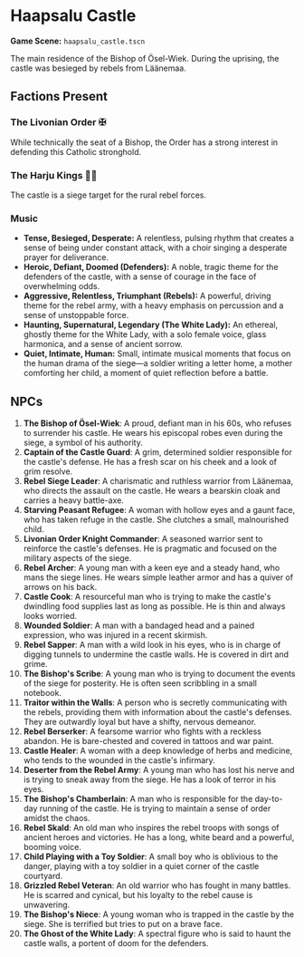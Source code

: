 # Haapsalu Castle

**Game Scene:** `haapsalu_castle.tscn`

The main residence of the Bishop of Ösel-Wiek. During the uprising, the castle was besieged by rebels from Läänemaa.

## Factions Present

### The Livonian Order ✠ 
While technically the seat of a Bishop, the Order has a strong interest in defending this Catholic stronghold.

### The Harju Kings ✊🏻
The castle is a siege target for the rural rebel forces.

### Music
- **Tense, Besieged, Desperate:** A relentless, pulsing rhythm that creates a sense of being under constant attack, with a choir singing a desperate prayer for deliverance.
- **Heroic, Defiant, Doomed (Defenders):** A noble, tragic theme for the defenders of the castle, with a sense of courage in the face of overwhelming odds.
- **Aggressive, Relentless, Triumphant (Rebels):** A powerful, driving theme for the rebel army, with a heavy emphasis on percussion and a sense of unstoppable force.
- **Haunting, Supernatural, Legendary (The White Lady):** An ethereal, ghostly theme for the White Lady, with a solo female voice, glass harmonica, and a sense of ancient sorrow.
- **Quiet, Intimate, Human:** Small, intimate musical moments that focus on the human drama of the siege—a soldier writing a letter home, a mother comforting her child, a moment of quiet reflection before a battle.

## NPCs

1.  **The Bishop of Ösel-Wiek**: A proud, defiant man in his 60s, who refuses to surrender his castle. He wears his episcopal robes even during the siege, a symbol of his authority.
2.  **Captain of the Castle Guard**: A grim, determined soldier responsible for the castle's defense. He has a fresh scar on his cheek and a look of grim resolve.
3.  **Rebel Siege Leader**: A charismatic and ruthless warrior from Läänemaa, who directs the assault on the castle. He wears a bearskin cloak and carries a heavy battle-axe.
4.  **Starving Peasant Refugee**: A woman with hollow eyes and a gaunt face, who has taken refuge in the castle. She clutches a small, malnourished child.
5.  **Livonian Order Knight Commander**: A seasoned warrior sent to reinforce the castle's defenses. He is pragmatic and focused on the military aspects of the siege.
6.  **Rebel Archer**: A young man with a keen eye and a steady hand, who mans the siege lines. He wears simple leather armor and has a quiver of arrows on his back.
7.  **Castle Cook**: A resourceful man who is trying to make the castle's dwindling food supplies last as long as possible. He is thin and always looks worried.
8.  **Wounded Soldier**: A man with a bandaged head and a pained expression, who was injured in a recent skirmish.
9.  **Rebel Sapper**: A man with a wild look in his eyes, who is in charge of digging tunnels to undermine the castle walls. He is covered in dirt and grime.
10. **The Bishop's Scribe**: A young man who is trying to document the events of the siege for posterity. He is often seen scribbling in a small notebook.
11. **Traitor within the Walls**: A person who is secretly communicating with the rebels, providing them with information about the castle's defenses. They are outwardly loyal but have a shifty, nervous demeanor.
12. **Rebel Berserker**: A fearsome warrior who fights with a reckless abandon. He is bare-chested and covered in tattoos and war paint.
13. **Castle Healer**: A woman with a deep knowledge of herbs and medicine, who tends to the wounded in the castle's infirmary.
14. **Deserter from the Rebel Army**: A young man who has lost his nerve and is trying to sneak away from the siege. He has a look of terror in his eyes.
15. **The Bishop's Chamberlain**: A man who is responsible for the day-to-day running of the castle. He is trying to maintain a sense of order amidst the chaos.
16. **Rebel Skald**: An old man who inspires the rebel troops with songs of ancient heroes and victories. He has a long, white beard and a powerful, booming voice.
17. **Child Playing with a Toy Soldier**: A small boy who is oblivious to the danger, playing with a toy soldier in a quiet corner of the castle courtyard.
18. **Grizzled Rebel Veteran**: An old warrior who has fought in many battles. He is scarred and cynical, but his loyalty to the rebel cause is unwavering.
19. **The Bishop's Niece**: A young woman who is trapped in the castle by the siege. She is terrified but tries to put on a brave face.
20. **The Ghost of the White Lady**: A spectral figure who is said to haunt the castle walls, a portent of doom for the defenders.
